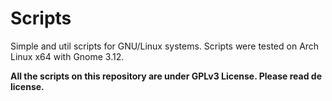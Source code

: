 Scripts
=======

Simple and util scripts for GNU/Linux systems. Scripts were tested on Arch Linux x64 with Gnome 3.12.

**All the scripts on this repository are under GPLv3 License. Please read de license.**

